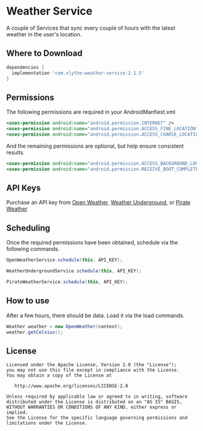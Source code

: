 Weather Service
====================

A couple of Services that sync every couple of hours with the latest weather in the user's location.


Where to Download
-----------------
```groovy
dependencies {
  implementation 'com.xlythe:weather-service:2.1.5'
}
```

Permissions
-----------
The following permissions are required in your AndroidManfiest.xml
```xml
<uses-permission android:name="android.permission.INTERNET" />
<uses-permission android:name="android.permission.ACCESS_FINE_LOCATION" />
<uses-permission android:name="android.permission.ACCESS_COARSE_LOCATION" />
```
And the remaining permissions are optional, but help ensure consistent results.
```xml
<uses-permission android:name="android.permission.ACCESS_BACKGROUND_LOCATION" />
<uses-permission android:name="android.permission.RECEIVE_BOOT_COMPLETED" />
```

API Keys
----------
Purchase an API key from [Open Weather](https://openweathermap.org/api), [Weather Underground](https://www.wunderground.com/member/api-keys), or [Pirate Weather](https://pirate-weather.apiable.io/)

Scheduling
----------
Once the required permissions have been obtained, schedule via the following commands.
```java
OpenWeatherService.schedule(this, API_KEY);
```
```java
WeatherUndergroundService.schedule(this, API_KEY);
```
```java
PirateWeatherService.schedule(this, API_KEY);
```

How to use
----------
After a few hours, there should be data. Load it via the load commands.
```java
Weather weather = new OpenWeather(context);
weather.getCelsius();
```


License
-------

    Licensed under the Apache License, Version 2.0 (the "License");
    you may not use this file except in compliance with the License.
    You may obtain a copy of the License at

       http://www.apache.org/licenses/LICENSE-2.0

    Unless required by applicable law or agreed to in writing, software
    distributed under the License is distributed on an "AS IS" BASIS,
    WITHOUT WARRANTIES OR CONDITIONS OF ANY KIND, either express or implied.
    See the License for the specific language governing permissions and
    limitations under the License.
